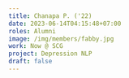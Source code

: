 ```yaml
---
title: Chanapa P. ('22)
date: 2023-06-14T04:15:48+07:00
roles: Alumni
image: /img/members/fabby.jpg
work: Now @ SCG
project: Depression NLP
draft: false
---
```


